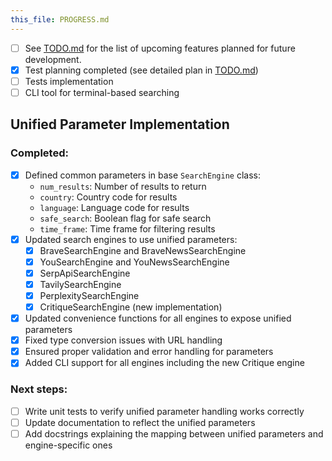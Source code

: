 ```yaml
---
this_file: PROGRESS.md
---
```


- [ ] See [TODO.md](TODO.md) for the list of upcoming features planned for future development.
- [x] Test planning completed (see detailed plan in [TODO.md](TODO.md))
- [ ] Tests implementation
- [ ] CLI tool for terminal-based searching

## Unified Parameter Implementation

### Completed:
- [x] Defined common parameters in base `SearchEngine` class:
  - `num_results`: Number of results to return
  - `country`: Country code for results
  - `language`: Language code for results
  - `safe_search`: Boolean flag for safe search
  - `time_frame`: Time frame for filtering results
- [x] Updated search engines to use unified parameters:
  - [x] BraveSearchEngine and BraveNewsSearchEngine
  - [x] YouSearchEngine and YouNewsSearchEngine
  - [x] SerpApiSearchEngine
  - [x] TavilySearchEngine
  - [x] PerplexitySearchEngine
  - [x] CritiqueSearchEngine (new implementation)
- [x] Updated convenience functions for all engines to expose unified parameters
- [x] Fixed type conversion issues with URL handling
- [x] Ensured proper validation and error handling for parameters
- [x] Added CLI support for all engines including the new Critique engine

### Next steps:
- [ ] Write unit tests to verify unified parameter handling works correctly
- [ ] Update documentation to reflect the unified parameters
- [ ] Add docstrings explaining the mapping between unified parameters and engine-specific ones
